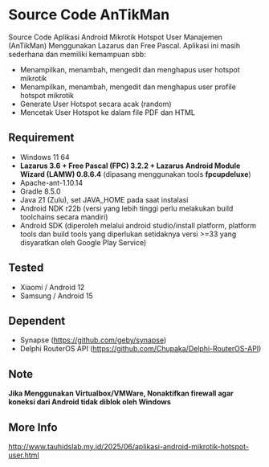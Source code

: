 # Source Code AnTikMan
Source Code Aplikasi Android Mikrotik Hotspot User Manajemen (AnTikMan) Menggunakan Lazarus dan Free Pascal. Aplikasi ini masih sederhana dan memiliki kemampuan sbb:
- Menampilkan, menambah, mengedit dan menghapus user hotspot mikrotik
- Menampilkan, menambah, mengedit dan menghapus user profile hotspot mikrotik
- Generate User Hotspot secara acak (random)
- Mencetak User Hotspot ke dalam file PDF dan HTML

## Requirement
- Windows 11 64
- **Lazarus 3.6 + Free Pascal (FPC) 3.2.2 + Lazarus Android Module Wizard (LAMW) 0.8.6.4** (dipasang menggunakan tools **fpcupdeluxe**)
- Apache-ant-1.10.14
- Gradle 8.5.0
- Java 21 (Zulu), set JAVA_HOME pada saat instalasi
- Android NDK r22b (versi yang lebih tinggi perlu melakukan build toolchains secara mandiri)
- Android SDK (diperoleh melalui android studio/install platform, platform tools dan build tools yang diperlukan setidaknya versi >=33 yang disyaratkan oleh Google Play Service)

## Tested
- Xiaomi / Android 12 
- Samsung / Android 15 

## Dependent
- Synapse (https://github.com/geby/synapse)
- Delphi RouterOS API (https://github.com/Chupaka/Delphi-RouterOS-API)

## Note
**Jika Menggunakan Virtualbox/VMWare, Nonaktifkan firewall agar koneksi dari Android tidak diblok oleh Windows**

## More Info
http://www.tauhidslab.my.id/2025/06/aplikasi-android-mikrotik-hotspot-user.html
